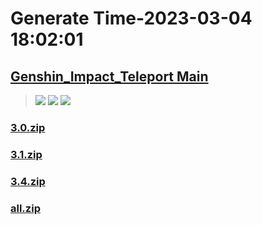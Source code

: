 # Generate Time-2023-03-04 18:02:01

## [Genshin_Impact_Teleport Main](https://github.com/Sam5440/Genshin_Impact_Teleport)

>![](https://komarev.com/ghpvc/?username=done439)
>![](https://komarev.com/ghpvc/?username=done438)
>![](https://komarev.com/ghpvc/?username=done437)

### [3.0.zip](https://raw.githubusercontent.com/Sam5440/Genshin_Impact_Teleport/download/ManualCollectPoint/SpecialItems/Dendroculus/3.0.zip)

### [3.1.zip](https://raw.githubusercontent.com/Sam5440/Genshin_Impact_Teleport/download/ManualCollectPoint/SpecialItems/Dendroculus/3.1.zip)

### [3.4.zip](https://raw.githubusercontent.com/Sam5440/Genshin_Impact_Teleport/download/ManualCollectPoint/SpecialItems/Dendroculus/3.4.zip)

### [all.zip](https://raw.githubusercontent.com/Sam5440/Genshin_Impact_Teleport/download/ManualCollectPoint/SpecialItems/Dendroculus/all.zip)

